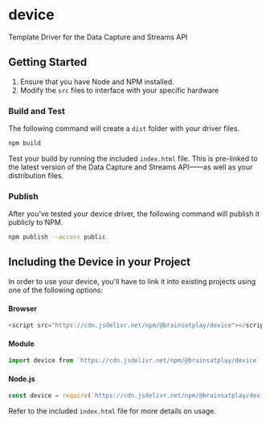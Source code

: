 # device
Template Driver for the Data Capture and Streams API

## Getting Started 
1. Ensure that you have Node and NPM installed.
2. Modify the `src` files to interface with your specific hardware

### Build and Test
The following command will create a `dist` folder with your driver files.
```bash
npm build
```

Test your build by running the included `index.html` file. This is pre-linked to the latest version of the Data Capture and Streams API——as well as your distribution files.

### Publish
After you've tested your device driver, the following command will publish it publicly to NPM.
```bash
npm publish --access public
```


## Including the Device in your Project
In order to use your device, you'll have to link it into existing projects using one of the following options:

#### Browser
```javascript
<script src="https://cdn.jsdelivr.net/npm/@brainsatplay/device"></script>
```

#### Module

```javascript
import device from `https://cdn.jsdelivr.net/npm/@brainsatplay/device`
```

#### Node.js
```javascript
const device = require(`https://cdn.jsdelivr.net/npm/@brainsatplay/device`)
```
 
Refer to the included `index.html` file for more details on usage.